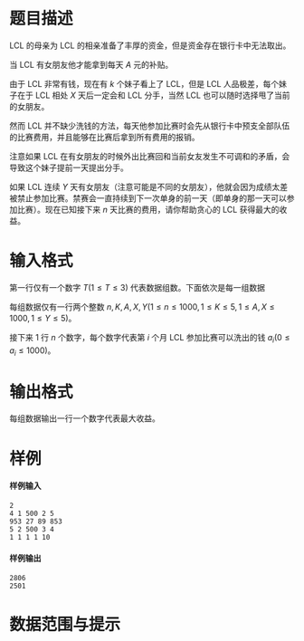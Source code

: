 
# 题目描述

LCL 的母亲为 LCL 的相亲准备了丰厚的资金，但是资金存在银行卡中无法取出。

当 LCL 有女朋友他才能拿到每天 $A$ 元的补贴。

由于 LCL 非常有钱，现在有 $k$ 个妹子看上了 LCL，但是 LCL 人品极差，每个妹子在于 LCL 相处 $X$ 天后一定会和 LCL 分手，当然 LCL 也可以随时选择甩了当前的女朋友。

然而 LCL 并不缺少洗钱的方法，每天他参加比赛时会先从银行卡中预支全部队伍的比赛费用，并且能够在比赛后拿到所有费用的报销。

注意如果 LCL 在有女朋友的时候外出比赛回和当前女友发生不可调和的矛盾，会导致这个妹子提前一天提出分手。

如果 LCL 连续 $Y$ 天有女朋友（注意可能是不同的女朋友），他就会因为成绩太差被禁止参加比赛。禁赛会一直持续到下一次单身的前一天（即单身的那一天可以参加比赛）。现在已知接下来 $n$ 天比赛的费用，请你帮助贪心的 LCL 获得最大的收益。

# 输入格式

第一行仅有一个数字 $T(1\le T\le 3)$ 代表数据组数。下面依次是每一组数据

每组数据仅有一行两个整数 $n,K,A,X,Y(1\le n\le 1000,1\le K\le 5,1\le A,X\le 1000,1\le Y\le 5)$。 

接下来 $1$ 行 $n$ 个数字，每个数字代表第 $i$ 个月 LCL 参加比赛可以洗出的钱 $a_i(0\le a_i\le 1000)$。

# 输出格式

每组数据输出一行一个数字代表最大收益。

# 样例

#### 样例输入

```plain
2
4 1 500 2 5
953 27 89 853
5 2 500 3 4
1 1 1 1 10
```

#### 样例输出

```plain
2806
2501
```

# 数据范围与提示




